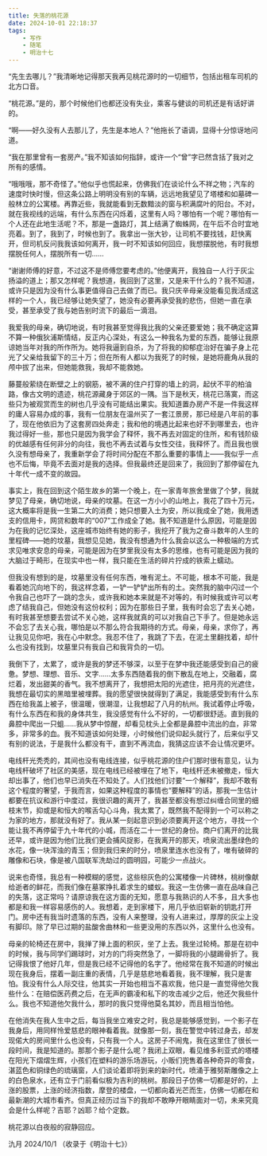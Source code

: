 ```yaml
---
title: 失落的桃花源
date: 2024-10-01 22:18:37
tags:
    - 写作
    - 随笔
    - 明治十七
---
```


“先生去哪儿？”我清晰地记得那天我再见桃花源时的一切细节，包括出租车司机的北方口音。

“桃花源。”是的，那个时候他们也都还没有失业，乘客与健谈的司机还是有话好讲的。

“啊——好久没有人去那儿了，先生是本地人？”他拖长了语调，显得十分惊讶地问道。

“我在那里曾有一套房产。”我不知该如何指辞，或许一个“曾”字已然含括了我对之所有的感情。

<!--more-->

“哦哦哦，那不奇怪了。”他似乎也慌起来，仿佛我们在谈论什么不祥之物；汽车的速度时快时慢，但这条公路上明明没有别的车辆，远远地我望见了塔楼和如墓碑一般林立的公寓楼。再靠近些，我就能看到无数黯淡的窗与积满腐叶的阳台。不对，就在我视线的远端，有什么东西在闪烁着，这里有人吗？哪怕有一个呢？哪怕有一个人还在此地生活呢？不，那是一盏路灯，其上结满了蜘蛛网，在午后不合时宜地亮着。到了，我到了，时候也到了。我拿出一张大钞，让司机不要找钱，赶快离开，但司机反问我我该如何离开，我一时不知该如何回应，我想摆脱他，有时我想摆脱任何人，摆脱所有一切……

“谢谢师傅的好意，不过这不是师傅您要考虑的。”他便离开，我独自一人行于灰尘扬溢的道上；那又怎样呢？我想道，我回到了这里，又是来干什么的？我不知道，或许只是因为没有什么事更值得自己去做了而已。我只庆辛母亲没能看见我活成这样的一个人，我已经够让她失望了，她没有必要再承受我的悲伤，但她一直在承受，甚至承受了我与她告别时流下的最后一滴泪。

我爱我的母亲，确切地说，有时我甚至觉得我比我的父亲还要爱她；我不确定这算不算一种俄狄浦斯情结，反正内心深处，有这么一种我名为爱的东西，能够让我原谅她当年对我的所作所为。她将我逼到自杀，为了将我的抑郁症治好在骗子身上花光了父亲给我留下的三十万；但在所有人都以为我死了的时候，是她将鹿角从我的颅中拔了出来，但她能救我，我却不能救她。

藤蔓般萦绕在断壁之上的钢筋，被不满的住户打穿的墙上的洞，起伏不平的柏油路，像古文明的遗迹，桃花源藏身于郊区的一隅。当下是秋天，桃花已落寞，而这些只为被观赏而生的树也几乎没有可能结出果实。我知道置办房产不是一件我这样的庸人容易办成的事，我有一位朋友在温州买了一套江景房，那已经是八年前的事了，现在他依旧为了这套房四处奔走；我和他的境遇比起来也好不到哪里去，也许我过得好一些，那也只是因为我学会了释怀，我不再去对固定的住所，和有钱阶级的优越感有任何非分的向往，我也不再去试着与女性交往，我释怀了。而且我也很久没有想母亲了，我重新学会了将时间分配在不那么重要的事情上——我似乎一点也不后悔，毕竟不去面对是我的选择。但我最终还是回来了，我回到了那停留在九十年代一成不变的故园。

事实上，我在回到这个陌生故乡的第一个晚上，在一家青年旅舍里做了个梦，我就梦见了母亲，确切地说，母亲的坟墓。在这一方小小的山地上，我花了四十万元，这大概率将是我一生第二大的消费；她只想要入土为安，所以我成全了她，我用透支的信用卡，网贷和数年的“007”工作成全了她。我不知道是什么原因，可能是因为在我的记忆深处，这座城市始终有她的影子，我挖开了我为之奋斗数年的人生的里程碑——她的坟墓，我想见见她，我没有想通为什么我会以这么一种极端的方式求见唯求安息的母亲，可能是因为在梦里我没有太多的思维，也有可能是因为我的大脑过于畸形，在现实中也一样，我只能在生活的碎片拧成的铁索上蠕动。

但我没有想到的是，坟墓里没有任何东西，唯有泥土。不可能，根本不可能，我是看着她沉向地下的，我这样念着，一铲一铲铲出所有的土。突然我的脑中闪过一个令我自己也吓了一跳的念头，或许我和她本来就是不对等的，有时候我或许可以考虑了结我自己，但她没有这份权利；因为在那些日子里，我有时会忘了去关心她，有时我甚至想要去尝试不关心她，这样我就真的可以对我自己下手了。但是她永远不会忘了去关心我，哪怕是以不那么符合我期待的方式。母亲，母亲，求你了，再让我见见你吧，我在心中默念。我忍不住了，我跳了下去，在泥土里翻找着，却什么也没有找到，坟墓里只有我自己和我背负的一切。

我倒下了，太累了，或许是我的梦还不够深，以至于在梦中我还能感受到自己的疲惫。梦想、理想、音乐、文字……太多东西随着我的倒下散乱在地上，交融着，腐烂着，发出甜美的香气。我不想离开了，我想把太阳的光遮住，把月亮的光遮住，我想在最切实的黑暗里被埋葬。我的愿望很快就得到了满足，我能感受到有什么东西在给我盖上被子，很温暖，很潮湿，让我想起了八月的杭州。我试着停止呼吸，有什么东西在和我的身体共生，我没感觉有什么不好的，一切都很舒适。直到我的鼻腔中爬出一只蛆……我从梦中惊醒，却看见枕头上全都是鼻腔中流出的血，非常多，非常多的血。我不知道该如何处理，小时候他们说仰起头就行了，后来似乎又有别的说法，于是我什么都没有干，直到不再流血，我猜这应该不会让情况更坏。

电线杆光秃秃的，其间也没有电线连接，似乎桃花源的住户们那时很有意见，认为电线杆破坏了社区的美感，现在电线已经被埋在了地下，电线杆还未被撤走，恒大却出事了，他们也早已消失在不知处了。人们找他们讨要“一个解释”，我却不敢有这个程度的奢望，于我而言，如果这种程度的事情也“要解释”的话，那我一生估计都要在抗议和游行中度过，我很识趣的离开了，我甚至都没有想过纠缠合同里的细枝末节，抑或是和恒大的喉舌勾心斗角，我太累了，既然我不配得到一个可以称之为家的地方，那就没有好了。我从某一刻起意识到必须要离开这个地方，寻找一个能让我不再停留于九十年代的小城，而活在二十一世纪的身份。商户们离开的比我还早，或许是因为他们比我们更会捕风捉影，在我离开的那天，喷泉流出墨绿色的水花，像一块浑浊的青玉；但到我归来的时分，喷泉里连水也没有了，唯有破碎的雕像和石块，像是被八国联军洗劫过的圆明园，可能少一点战火。

说来也奇怪，我总有一种模糊的感觉，这些棕灰色的公寓楼像一片碑林，桃树像献给逝者的鲜花，而我们像在墓冢挣扎着求生的蝼蚁。我这一生仿佛一直在品味自己的失落，这正常吗？请原谅我在这方面的无知，愿意与我熟识的人不多，且大多也都是和我一样容易感伤的人。我想着，走到家楼下，用几乎依旧崭新的钥匙打开门。房中还有我当时遗落的东西，没有人来整理，没有人进来过，厚厚的灰尘上没有脚印。除了早已过期的盐酸舍曲林和一些更没用的东西以外，这里什么也没有。

母亲的轮椅还在房中，我掸了掸上面的积灰，坐了上去。我坐过轮椅。那是在初中的时候，我与同学们踢球时，对方的门将突然急了，一脚将我的小腿踢骨折了。我记得我恨了他好几年，但是我已经不记得他的名字了。他经常在我不知道的时候出现在我身后，摆着一副庄重的表情，几乎是慈悲地看着我，我不理解，我只是害怕。我没有什么人际交往，他其实一开始也相当不喜欢我，他只是一直觉得他欠我些什么：在赔偿医药费之后，在无声的霸凌和私下的攻击减少之后，他还欠我些什么。我也不知道他欠我什么，那时的我只觉得他莫名其妙，而且相当怕他。

在他消失在我人生中之后，每当我坐立难安之时，我总是能够感觉到，一个影子在我身后，用同样怜爱慈悲的眼神看着我。就像那一刻，我在警觉中转过身去，却发现偌大的房间里什么也没有，只有我一个人。这房子不闹鬼，我在这里住了很长一段时间，我是知道的。那那个影子是什么呢？我闭上双眼，看见维多利亚式的塔楼在阳光下熠熠生辉，小孩们在塑料的游乐场游玩，小贩们兜售着各种奇异的零食，湛蓝色和铜绿色的琉璃窗，人们谈论着即将到来的新时代，喷涌于雅努斯雕像之上的白色泉水，还有立于门前看似极为吉利的桃树。那段日子仿佛一切都是好的，上涨的股票，上涨的经济指数，摩登的楼盘，一切都向着光芒而生，仿佛一切都在和最新潮的大城市看齐。但真正经历过当下的我却不敢睁开眼睛面对一切，未来究竟会是什么样呢？吉耶？凶耶？给个定数。

桃花源以白夜般的寂静回应。

氿月
2024/10/1
（收录于《明治十七》）

